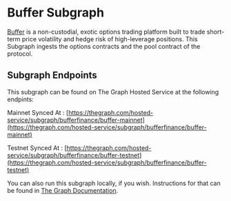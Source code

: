 # Buffer Subgraph
[Buffer](https://app.buffer.finance/) is a non-custodial, exotic options trading platform built to trade short-term price volatility and hedge risk of high-leverage positions. This Subgraph ingests the options contracts and the pool contract of the protocol.

## Subgraph Endpoints
This subgraph can be found on The Graph Hosted Service at the following endpints:

Mainnet Synced At : [https://thegraph.com/hosted-service/subgraph/bufferfinance/buffer-mainnet](https://thegraph.com/hosted-service/subgraph/bufferfinance/buffer-mainnet)

Testnet Synced At : [https://thegraph.com/hosted-service/subgraph/bufferfinance/buffer-testnet](https://thegraph.com/hosted-service/subgraph/bufferfinance/buffer-testnet)

You can also run this subgraph locally, if you wish. Instructions for that can be found in [The Graph Documentation](https://thegraph.com/docs/en/).

